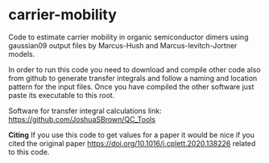 # carrier-mobility
Code to estimate carrier mobility in organic semiconductor dimers using gaussian09 output files by Marcus-Hush and Marcus-levitch-Jortner models.

In order to run this code you need to download and compile other code also from github to generate transfer integrals and follow a naming and location pattern for the input files. Once you have compiled the other software just paste its executable to this root.

Software for transfer integral calculations link: https://github.com/JoshuaSBrown/QC_Tools

**Citing**
If you use this code to get values for a paper it would be nice if you cited the original paper https://doi.org/10.1016/j.cplett.2020.138226 related to this code.
